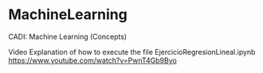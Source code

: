 # MachineLearning
CADI: Machine Learning (Concepts)

Video Explanation of how to execute the file EjercicioRegresionLineal.ipynb 
https://www.youtube.com/watch?v=PwnT4Gb9Byo
